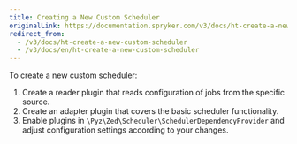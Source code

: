 ```yaml
---
title: Creating a New Custom Scheduler
originalLink: https://documentation.spryker.com/v3/docs/ht-create-a-new-custom-scheduler
redirect_from:
  - /v3/docs/ht-create-a-new-custom-scheduler
  - /v3/docs/en/ht-create-a-new-custom-scheduler
---
```


To create a new custom scheduler:

1. Create a reader plugin that reads configuration of jobs from the specific source.
2. Create an adapter plugin that covers the basic scheduler functionality.
3. Enable plugins in `\Pyz\Zed\Scheduler\SchedulerDependencyProvider` and adjust configuration settings according to your changes.


<!--*Last review date: Oct 29, 2019* by Oleksandr Myrnyi, Andrii Tserkovnyi-->


